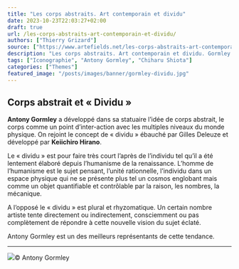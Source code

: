 ```yaml
---
title: "Les corps abstraits. Art contemporain et dividu"
date: 2023-10-23T22:03:27+02:00
draft: true
url: /les-corps-abstraits-art-contemporain-et-dividu/
authors: ["Thierry Grizard"]
source: ["https://www.artefields.net/les-corps-abstraits-art-contemporain-et-dividu/"]
description: "Les corps abstraits. Art contemporain et dividu. Gormley et le corps abstrait. Giacometti et la fuite de l'individualité. Shiota et la mémoire plurale."
tags: ["Iconographie", "Antony Gormley", "Chiharu Shiota"]
categories: ["Themes"]
featured_image: "/posts/images/banner/gormley-dividu.jpg"
---
```

## Corps abstrait et « Dividu »

**Antony Gormley** a développé dans sa statuaire l’idée de corps abstrait, le corps comme un point d’inter-action avec les multiples niveaux du monde physique. On rejoint le concept de « dividu » ébauché par Gilles Deleuze et développé par **Keiichiro Hirano**.

Le « dividu » est pour faire très court l’après de l’individu tel qu’il a été lentement élaboré depuis l’humanisme de la renaissance. L’homme de l’humanisme est le sujet pensant, l’unité rationnelle, l’individu dans un espace physique qui ne se présente plus tel un cosmos englobant mais comme un objet quantifiable et contrôlable par la raison, les nombres, la mécanique.

A l’opposé le « dividu » est plural et rhyzomatique. Un certain nombre artiste tente directement ou indirectement, consciemment ou pas complètement de répondre à cette nouvelle vision du sujet éclaté.

Antony Gormley est un des meilleurs représentants de cette tendance.

---

![](/posts/images/dividu/0738_ferment_2007_001.jpg)© Antony Gormley